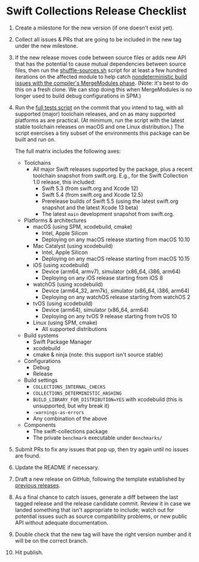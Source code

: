 # Swift Collections Release Checklist

1. Create a milestone for the new version (if one doesn't exist yet).
2. Collect all issues & PRs that are going to be included in the new tag under the new milestone.
3. If the new release moves code between source files or adds new API that has the potential to cause mutual dependencies between source files, then run the [shuffle-sources.sh](./Utils/shuffle-sources.sh) script for at least a few hundred iterations on the affected module to help catch [nondeterministic build issues with the compiler's MergeModules phase](https://github.com/apple/swift-collections/issues/7). (Note: it's best to do this on a fresh clone. We can stop doing this when MergeModules is no longer used to build debug configurations in SPM.)
4. Run the [full tests script](./Utils/run-full-tests.sh) on the commit that you intend to tag, with all supported (major) toolchain releases, and on as many supported platforms as are practical. (At minimum, run the script with the latest stable toolchain releases on macOS and one Linux distribution.)
  The script exercises a tiny subset of the environments this package can be built and run on.
  
   The full matrix includes the following axes:

    - Toolchains
      - All major Swift releases supported by the package, plus a recent toolchain snapshot from swift.org.
        E.g., for the Swift Collection 1.0 release, this included:
        - Swift 5.3 (from swift.org and Xcode 12)
        - Swift 5.4 (from swift.org and Xcode 12.5)
        - Prerelease builds of Swift 5.5 (using the latest swift.org snapshot and the latest Xcode 13 beta)
        - The latest `main` development snapshot from swift.org.
    - Platforms & architectures
      - macOS (using SPM, xcodebuild, cmake)
          - Intel, Apple Silicon
          - Deploying on any macOS release starting from macOS 10.10
      - Mac Catalyst (using xcodebuild)
          - Intel, Apple Silicon
          - Deploying on any macOS release starting from macOS 10.15
      - iOS (using xcodebuild)
          - Device (arm64, armv7), simulator (x86_64, i386, arm64)
          - Deploying on any iOS release starting from iOS 8
      - watchOS (using xcodebuild)
          - Device (arm64_32, arm7k), simulator (x86_64, i386, arm64)
          - Deploying on any watchOS release starting from watchOS 2
      - tvOS (using xcodebuild)
          - Device (arm64), simulator (x86_64, arm64)
          - Deploying on any tvOS 9 release starting from tvOS 10
      - Linux (using SPM, cmake)
          - All supported distributions
    - Build systems
      - Swift Package Manager
      - xcodebuild
      - cmake & ninja (note: this support isn't source stable)
    - Configurations
      - Debug
      - Release
    - Build settings
      - `COLLECTIONS_INTERNAL_CHECKS`
      - `COLLECTIONS_DETERMINISTIC_HASHING`
      - `BUILD_LIBRARY_FOR_DISTRIBUTION=YES` with xcodebuild (this is unsupported, but why break it)
      - `-warnings-as-errors` 
      - Any combination of the above
    - Components
      - The swift-collections package
      - The private `benchmark` executable under `Benchmarks/`

5. Submit PRs to fix any issues that pop up, then try again until no issues are found.
6. Update the README if necessary.
7. Draft a new release on GitHub, following the template established by [previous releases](https://github.com/apple/swift-collections/releases/tag/0.0.7).
8. As a final chance to catch issues, generate a diff between the last tagged release and the release candidate commit. Review it in case we landed something that isn't appropriate to include; watch out for potential issues such as source compatibility problems, or new public API without adequate documentation.
9. Double check that the new tag will have the right version number and it will be on the correct branch.
10. Hit publish.
